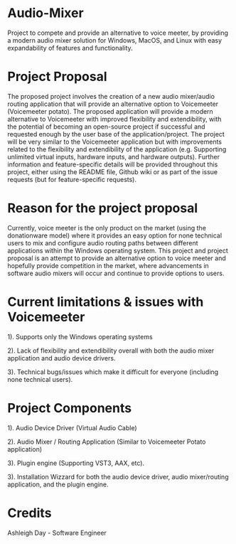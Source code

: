 # Audio-Mixer

Project to compete and provide an alternative to voice meeter, by providing a modern audio mixer solution for Windows, MacOS, and Linux with easy expandability of features and functionality.

# Project Proposal

The proposed project involves the creation of a new audio mixer/audio routing application that will provide an alternative option to Voicemeeter (Voicemeeter potato). The proposed application will provide a modern alternative to Voicemeeter with improved flexibility and extendibility, with the potential of becoming an open-source project if successful and requested enough by the user base of the application/project. The project will be very similar to the Voicemeeter application but with improvements related to the flexibility and extendibility of the application (e.g. Supporting unlimited virtual inputs, hardware inputs, and hardware outputs). Further information and feature-specific details will be provided throughout this project, either using the README file, Github wiki or as part of the issue requests (but for feature-specific requests).


# Reason for the project proposal

Currently, voice meeter is the only product on the market (using the donationware model) where it provides an easy option for none technical users to mix and configure audio routing paths between different applications within the Windows operating system. This project and project proposal is an attempt to provide an alternative option to voice meeter and hopefully provide competition in the market, where advancements in software audio mixers will occur and continue to provide options to users.

# Current limitations & issues with Voicemeeter

1). Supports only the Windows operating systems

2). Lack of flexibility and extendibility overall with both the audio mixer application and audio device drivers.

3). Technical bugs/issues which make it difficult for everyone (including none technical users).

# Project Components

1). Audio Device Driver (Virtual Audio Cable)

2). Audio Mixer / Routing Application (Similar to Voicemeeter Potato application)

3). Plugin engine (Supporting VST3, AAX, etc).

3). Installation Wizzard for both the audio device driver, audio mixer/routing application, and the plugin engine.


# Credits
Ashleigh Day - Software Engineer
